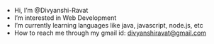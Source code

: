 - Hi, I’m @Divyanshi-Ravat
- I’m interested in Web Development
- I’m currently learning languages like java, javascript, node.js, etc
- How to reach me through my gmail id: divyanshiravat@gmail.com

<!---
Divyanshi-Ravat/Divyanshi-Ravat is a ✨ special ✨ repository because its `README.md` (this file) appears on your GitHub profile.
You can click the Preview link to take a look at your changes.
--->
